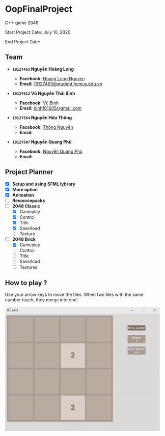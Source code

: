 # OopFinalProject
C++ game 2048

Start Project Date: July 10, 2020

End Project Date: 
## Team
- **`19127463` Nguyễn Hoàng Long**
  - **Facebook:** [Hoang Long Nguyen](https://www.facebook.com/profile.php?id=100014108702108)
  - **Email:** 19127463@student.hcmus.edu.vn

- **`19127012` Vũ Nguyễn Thái Bình**
  - **Facebook:** [Vũ Bình](https://www.facebook.com/vubinh.hcmus)
  - **Email:** binh161905@gmail.com

- **`19127564` Nguyễn Hữu Thông**
  - **Facebook:** [Thông Nguyễn](https://www.facebook.com/t.ahhahaha)
  - **Email:** <e-mail>
  
- **`19127507` Nguyễn Quang Phú**
  - **Facebook:** [Nguyễn Quang Phú](https://www.facebook.com/nqp2805)
  - **Email:** <e-mail>
## Project Planner
- [x] **Setup and using SFML lybrary**
- [x] **More option**
- [x] **Animation**
- [ ] **Resourcepacks**
- [ ] **2048 Classic**
  - [x] Gameplay
  - [x] Control
  - [x] Title
  - [x] Save/load
  - [ ] Texture
- [ ] **2048 Brick**
  - [x] Gameplay
  - [ ] Control
  - [ ] Title
  - [ ] Save/load
  - [ ] Textures
## How to play ?
Use your arrow keys to move the tiles. When two tiles with the same number touch, they merge into one!

![til](./data/how-to-play.gif)
